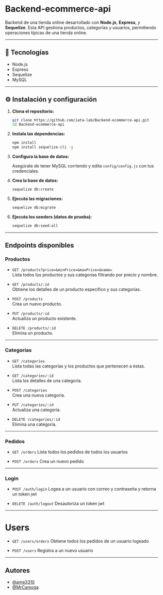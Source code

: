 # Backend-ecommerce-api

Backend de una tienda online desarrollado con **Node.js**, **Express**, y **Sequelize**. Esta API gestiona productos, categorías y usuarios, permitiendo operaciones típicas de una tienda online.

---

## 🚀 Tecnologías

- Node.js
- Express
- Sequelize
- MySQL

---

## ⚙️ Instalación y configuración

1. **Clona el repositorio:**

   ```bash
   git clone https://github.com/iata-lab/Backend-ecommerce-api.git
   cd Backend-ecommerce-api
   ```

2. **Instala las dependencias:**

   ```bash
   npm install
   npm install sequelize-cli -g
   ```

3. **Configura la base de datos:**

   Asegúrate de tener MySQL corriendo y edita `config/config.js` con tus credenciales.

4. **Crea la base de datos:**

   ```bash
   sequelize db:create
   ```

5. **Ejecuta las migraciones:**

   ```bash
   sequelize db:migrate
   ```

6. **Ejecuta los seeders (datos de prueba):**

   ```bash
   sequelize db:seed:all
   ```

---

## Endpoints disponibles

### Productos

- `GET /products?price=&minPrice=&maxPrice=&name=`  
  Lista todos los productos y sus categorías filtrando por precio y nombre.

- `GET /products/:id`  
  Obtiene los detalles de un producto específico y sus categorías.

- `POST /products`  
  Crea un nuevo producto.

- `PUT /products/:id`  
  Actualiza un producto existente.

- `DELETE /products/:id`  
  Elimina un producto.

---

### Categorías

- `GET /categories`  
  Lista todas las categorías y los productos que pertenecen a éstas.

- `GET /categories/:id`  
  Lista los detalles de una categoría.

- `POST /categories`  
  Crea una nueva categoría.

- `PUT /categories/:id`  
  Actualiza una categoría.

- `DELETE /categories/:id`  
  Elimina una categoría.

---

### Pedidos

- `GET /orders`
  Lista todos los pedidos de todos los usuarios

- `POST /orders`
  Crea un nuevo pedido

---

### Login

- `POST /auth/login`
  Logea a un usuario con correo y contraseña y retorna un token jwt

- `DELETE /auth/logout`
  Desautoriza un token jwt

---

# Users

- `GET /users/orders`
  Obtiene todos los pedidos de un usuario logeado

- `POST /users`
  Registra a un nuevo usuario

---

## Autores

- [@ame3310](https://github.com/ame3310)
- [@MrCamoga](https://github.com/MrCamoga)
